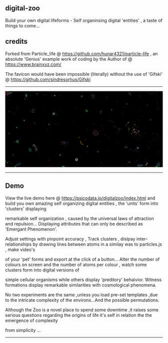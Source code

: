## digital-zoo

Build your own digital lifeforms - Self organinsing digital 'entities' , a taste of things to come...

## credits

Forked from Particle_life @  https://github.com/hunar4321/particle-life , an absolute 'Genius' example work of coding by the Author of @ https://www.brainxyz.com/

The favicon would have been impossible (literally) without the use of 'Gifski' @  https://github.com/sindresorhus/Gifski
****************************************************************************************************************************************************************************

![digital-zoo](favicon.gif)  

*****************************************************************************************************************************************************************************
## Demo

View the live demo here @ https://psicodata.io/digitalzoo/index.html   and build you own amazing self organizing digital entities , the 'units' form into 'clusters' displaying

remarkable self organization , caused by the universal laws of attraction and repulsion... Displaying attributes that can only be described as 'Emergant Phenomenon'.

Adjust settings with pinpoint accuracy , Track clusters , dislpay inter-relationships by drawing lines between atoms in a similay was to particles.js , make video's

of your 'pet' forms and export at the click of a button... Alter the number of colours on screen and the number of atoms per colour , watch some clusters form into digital versions of

simple cellular organisms while others display 'preditory' behaivior. Witness formations display remarkable similarities with cosmological phenomena.

No two experiments are the same ,unless you load pre-set templates ,due to the intricate complexity of the environs...And the possible permutations.

Although the Zoo is a novel place to spend some downtime ,it raises some serious questions regarding the origins of life it's self in relation the the emergence of complexity

from simplicity ...
*********************************************************************************************************************************************************************************
                                                                                                                                                                                
                                                                                                                                                                                    
                                                                                                                                                                                    
                                                                                                                                                                           
